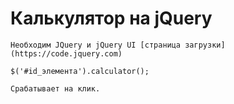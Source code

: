 # Калькулятор на jQuery
	Необходим JQuery и jQuery UI [страница загрузки](https://code.jquery.com)

	$('#id_элемента').calculator();
	
	Срабатывает на клик.


